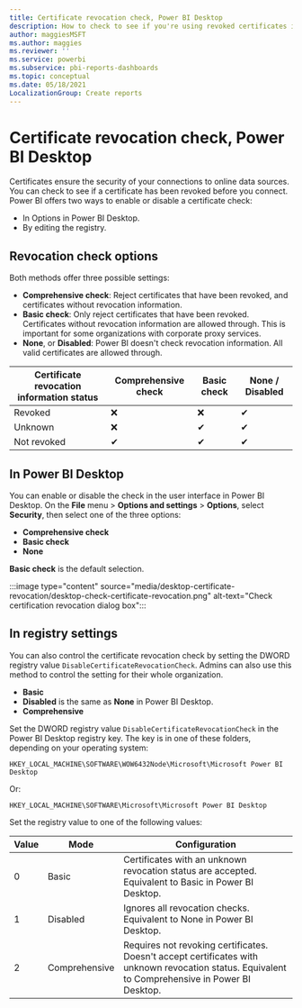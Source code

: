 ```yaml
---
title: Certificate revocation check, Power BI Desktop
description: How to check to see if you're using revoked certificates in Power BI Desktop in the UI and in the registry
author: maggiesMSFT
ms.author: maggies
ms.reviewer: ''
ms.service: powerbi
ms.subservice: pbi-reports-dashboards
ms.topic: conceptual
ms.date: 05/18/2021
LocalizationGroup: Create reports
---
```

# Certificate revocation check, Power BI Desktop

Certificates ensure the security of your connections to online data sources. You can check to see if a certificate has been revoked before you connect. Power BI offers two ways to enable or disable a certificate check: 

- In Options in Power BI Desktop.
- By editing the registry.

## Revocation check options

Both methods offer three possible settings:

- **Comprehensive check**: Reject certificates that have been revoked, and certificates without revocation information.
- **Basic check**: Only reject certificates that have been revoked. Certificates without revocation information are allowed through. This is important for some organizations with corporate proxy services.
- **None**, or **Disabled**:  Power BI doesn't check revocation information. All valid certificates are allowed through.

|Certificate revocation information status | Comprehensive check | Basic check | None / Disabled |
|---------|---------|---------|---------|
|Revoked     |  ❌  | ❌  | ✔   |
|Unknown  |  ❌    |  ✔   |    ✔  |
|Not revoked  | ✔  |    ✔ |    ✔  |

## In Power BI Desktop

You can enable or disable the check in the user interface in Power BI Desktop. On the **File** menu > **Options and settings** > **Options**, select **Security**, then select one of the three options:

- **Comprehensive check**
- **Basic check**
- **None**

**Basic check** is the default selection.

:::image type="content" source="media/desktop-certificate-revocation/desktop-check-certificate-revocation.png" alt-text="Check certification revocation dialog box":::

## In registry settings

You can also control the certificate revocation check by setting the DWORD registry value `DisableCertificateRevocationCheck`. Admins can also use this method to control the setting for their whole organization.

- **Basic**
- **Disabled** is the same as **None** in Power BI Desktop.
- **Comprehensive**

Set the DWORD registry value `DisableCertificateRevocationCheck` in the Power BI Desktop registry key. The key is in one of these folders, depending on your operating system:

```
HKEY_LOCAL_MACHINE\SOFTWARE\WOW6432Node\Microsoft\Microsoft Power BI Desktop
```

Or:

```
HKEY_LOCAL_MACHINE\SOFTWARE\Microsoft\Microsoft Power BI Desktop
```

Set the registry value to one of the following values: 

|Value  |Mode  |Configuration  |
|---------|---------|---------|
|0     | Basic   | Certificates with an unknown revocation status are accepted. Equivalent to Basic in Power BI Desktop. |
|1     | Disabled  | Ignores all revocation checks. Equivalent to None in Power BI Desktop.  |
|2     | Comprehensive  |  Requires not revoking certificates. Doesn't accept certificates with unknown revocation status. Equivalent to Comprehensive in Power BI Desktop. |
